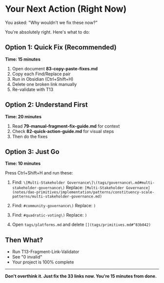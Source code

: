 # Your Next Action (Right Now)

You asked: "Why wouldn't we fix these now?"

You're absolutely right. Here's what to do:

## Option 1: Quick Fix (Recommended)
**Time: 15 minutes**

1. Open document **83-copy-paste-fixes.md**
2. Copy each Find/Replace pair
3. Run in Obsidian (Ctrl+Shift+H)
4. Delete one broken link manually
5. Re-validate with T13

## Option 2: Understand First
**Time: 20 minutes**

1. Read **79-manual-fragment-fix-guide.md** for context
2. Check **82-quick-action-guide.md** for visual steps
3. Then do the fixes

## Option 3: Just Go
**Time: 10 minutes**

Press Ctrl+Shift+H and run these:

1. Find: `\[Multi-Stakeholder Governance\]\(tags/governance\.md#multi-stakeholder-governance\)`
   Replace: `[Multi-Stakeholder Governance](notes/dao-primitives/implementation/patterns/constituency-scale-patterns/multi-stakeholder-governance.md)`

2. Find: `#community-governance\)`
   Replace: `)`

3. Find: `#quadratic-voting\)`
   Replace: `)`

4. Open `tags/platforms.md` and delete `[](tags/primitives.md#^83b042)`

## Then What?

- Run T13-Fragment-Link-Validator
- See "0 invalid"
- Your project is 100% complete

---

**Don't overthink it. Just fix the 33 links now. You're 15 minutes from done.**